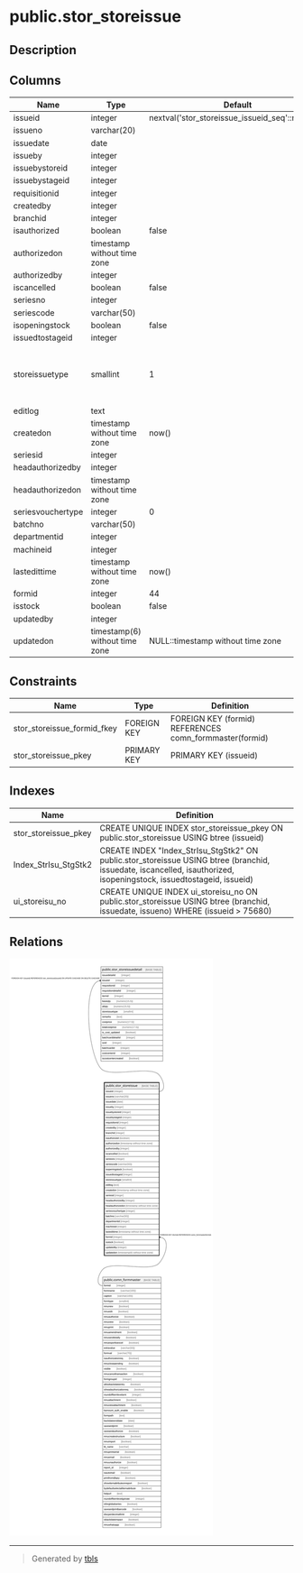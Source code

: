 # public.stor_storeissue

## Description

## Columns

| Name | Type | Default | Nullable | Children | Parents | Comment |
| ---- | ---- | ------- | -------- | -------- | ------- | ------- |
| issueid | integer | nextval('stor_storeissue_issueid_seq'::regclass) | false | [public.stor_storeissuedetail](public.stor_storeissuedetail.md) |  |  |
| issueno | varchar(20) |  | false |  |  |  |
| issuedate | date |  | true |  |  |  |
| issueby | integer |  | true |  |  |  |
| issuebystoreid | integer |  | true |  |  |  |
| issuebystageid | integer |  | true |  |  |  |
| requisitionid | integer |  | true |  |  |  |
| createdby | integer |  | true |  |  |  |
| branchid | integer |  | true |  |  |  |
| isauthorized | boolean | false | false |  |  |  |
| authorizedon | timestamp without time zone |  | true |  |  |  |
| authorizedby | integer |  | true |  |  |  |
| iscancelled | boolean | false | false |  |  |  |
| seriesno | integer |  | true |  |  |  |
| seriescode | varchar(50) |  | true |  |  |  |
| isopeningstock | boolean | false | false |  |  |  |
| issuedtostageid | integer |  | true |  |  |  |
| storeissuetype | smallint | 1 | true |  |  | storeissue=1<br>opening Stock=2<br>job work=3<br>Work Order=4<br> |
| editlog | text |  | true |  |  |  |
| createdon | timestamp without time zone | now() | true |  |  |  |
| seriesid | integer |  | true |  |  |  |
| headauthorizedby | integer |  | true |  |  |  |
| headauthorizedon | timestamp without time zone |  | true |  |  |  |
| seriesvouchertype | integer | 0 | true |  |  |  |
| batchno | varchar(50) |  | true |  |  |  |
| departmentid | integer |  | true |  |  |  |
| machineid | integer |  | true |  |  |  |
| lastedittime | timestamp without time zone | now() | false |  |  |  |
| formid | integer | 44 | false |  | [public.comn_formmaster](public.comn_formmaster.md) |  |
| isstock | boolean | false | false |  |  |  |
| updatedby | integer |  | true |  |  |  |
| updatedon | timestamp(6) without time zone | NULL::timestamp without time zone | true |  |  |  |

## Constraints

| Name | Type | Definition |
| ---- | ---- | ---------- |
| stor_storeissue_formid_fkey | FOREIGN KEY | FOREIGN KEY (formid) REFERENCES comn_formmaster(formid) |
| stor_storeissue_pkey | PRIMARY KEY | PRIMARY KEY (issueid) |

## Indexes

| Name | Definition |
| ---- | ---------- |
| stor_storeissue_pkey | CREATE UNIQUE INDEX stor_storeissue_pkey ON public.stor_storeissue USING btree (issueid) |
| Index_StrIsu_StgStk2 | CREATE INDEX "Index_StrIsu_StgStk2" ON public.stor_storeissue USING btree (branchid, issuedate, iscancelled, isauthorized, isopeningstock, issuedtostageid, issueid) |
| ui_storeisu_no | CREATE UNIQUE INDEX ui_storeisu_no ON public.stor_storeissue USING btree (branchid, issuedate, issueno) WHERE (issueid > 75680) |

## Relations

![er](public.stor_storeissue.svg)

---

> Generated by [tbls](https://github.com/k1LoW/tbls)
